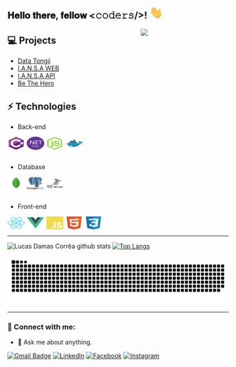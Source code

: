   <h2> 𝐇𝐞𝐥𝐥𝐨 𝐭𝐡𝐞𝐫𝐞, 𝐟𝐞𝐥𝐥𝐨𝐰 <𝚌𝚘𝚍𝚎𝚛𝚜/>! <img src="https://raw.githubusercontent.com/ABSphreak/ABSphreak/master/gifs/Hi.gif" width="30px"></h2>
  

  <img align='right' src='https://user-images.githubusercontent.com/5713670/87202985-820dcb80-c2b6-11ea-9f56-7ec461c497c3.gif' width='200"'>

## 💻 Projects
* [Data Tongji](https://github.com/Data-Tongji)
* [I.A.N.S.A WEB](https://github.com/lucasdcorrea1/Iansa-web)
* [I.A.N.S.A API](https://github.com/lucasdcorrea1/Iansa-backend)
* [Be The Hero](https://github.com/lucasdcorrea1/Be-The-Hero)
   

   
   
## ⚡ Technologies

* Back-end

<div style="display: inline_block">
  <img align="center" height="30" width="40" src="https://raw.githubusercontent.com/devicons/devicon/master/icons/csharp/csharp-original.svg">
  <img align="center" height="30" width="40" src="https://raw.githubusercontent.com/devicons/devicon/master/icons/dotnetcore/dotnetcore-original.svg">
  <img align="center" height="30" width="40" src="https://raw.githubusercontent.com/devicons/devicon/master/icons/nodejs/nodejs-plain.svg">
   <img align="center" height="30" width="40" src="https://raw.githubusercontent.com/devicons/devicon/master/icons/docker/docker-original.svg">
</div>

##

*  Database

<div style="display: inline_block">
  <img align="center" height="30" width="40" src="https://raw.githubusercontent.com/devicons/devicon/master/icons/mongodb/mongodb-original.svg">
  <img align="center" height="30" width="40" src="https://raw.githubusercontent.com/devicons/devicon/master/icons/postgresql/postgresql-original-wordmark.svg">
  <img align="center" height="30" width="40" src="https://raw.githubusercontent.com/devicons/devicon/master/icons/microsoftsqlserver/microsoftsqlserver-plain-wordmark.svg">
</div>

##

*  Front-end

<div style="display: inline_block">
  <img align="center"  height="30" width="40" src="https://raw.githubusercontent.com/devicons/devicon/master/icons/react/react-original.svg">
  <img align="center" height="30" width="40" src="https://raw.githubusercontent.com/devicons/devicon/master/icons/vuejs/vuejs-original.svg">
  <img align="center" height="30" width="40" src="https://raw.githubusercontent.com/devicons/devicon/master/icons/javascript/javascript-plain.svg">
  <img align="center"  height="30" width="40" src="https://raw.githubusercontent.com/devicons/devicon/master/icons/html5/html5-original.svg">
  <img align="center" height="30" width="40" src="https://raw.githubusercontent.com/devicons/devicon/master/icons/css3/css3-original.svg">
</div>

  ---
  

![Lucas Damas Corrêa github stats](https://github-readme-stats.vercel.app/api?username=lucasdcorrea1&show_icons=true&theme=radical)
[![Top Langs](https://github-readme-stats.vercel.app/api/top-langs/?username=lucasdcorrea1&layout=compact&theme=radical)](https://github.com/lucasdcorrea1/github-readme-stats)


![Snake animation](https://github.com/lucasdcorrea1/lucasdcorrea1/blob/output/github-contribution-grid-snake.svg)

  <!-- ## Technologies I'm Learning :books:

#### Front-end:

![JavaScript](https://img.shields.io/badge/-JavaScript-%23F7DF1C?style=flat-square&logo=javascript&logoColor=000000&color=d1b01f)
![Nodejs](https://img.shields.io/badge/-Nodejs-black?style=flat-square&logo=Node.js&logoColor=00d632)
![React](https://img.shields.io/badge/-React-%23282C34?style=flat-square&logo=react)

#### Back-end:

![Docker](https://img.shields.io/badge/-Docker-black?style=flat-square&logo=docker) -->

---

### 🤝 Connect with me:
- 💬 Ask me about anything.

[![Gmail Badge](https://img.shields.io/badge/-lucas.dcorrea1@gmail.com-c14438?style=flat-square&logo=Gmail&logoColor=white&link=mailto:lucas.dcorrea1@gmail.com)](mailto:lucas.dcorrea1@gmail.com)
<a href="https://www.linkedin.com/in/lucas-damas-corr%C3%AAa-882806176/" target="_blank"><img src="https://img.shields.io/badge/LinkedIn-%230077B5.svg?&style=flat-square&logo=linkedin&logoColor=white" alt="LinkedIn"></a>
<a href="https://www.facebook.com/lucas.damas.35" target="_blank"><img src="https://img.shields.io/badge/Facebook-%231877F2.svg?&style=flat-square&logo=facebook&logoColor=white" alt="Facebook"></a>
<a href="https://www.instagram.com/lucasdcorreabr" target="_blank"><img src="https://img.shields.io/badge/Instagram-%23E4405F.svg?&style=flat-square&logo=instagram&logoColor=white" alt="Instagram"></a>


